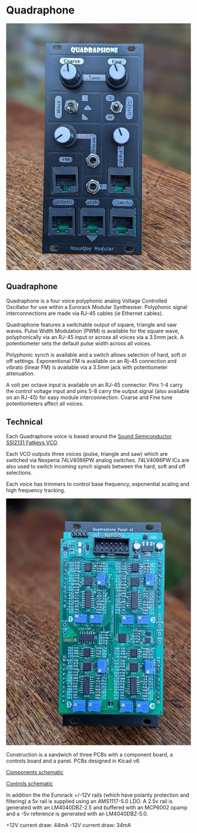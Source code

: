 # Quadraphone
![Image](https://raw.githubusercontent.com/dchwebb/Quadraphone/master/Graphics/Quadraphone.jpg "icon")

Quadraphone
--------

Quadraphone is a four voice polyphonic analog Voltage Controlled Oscillator for use within a Eurorack Modular Synthesiser. Polyphonic signal interconnections are made via RJ-45 cables (ie Ethernet cables).

Quadraphone features a switchable output of square, triangle and saw waves. Pulse Width Modulation (PWM) is available for the square wave, polyphonically via an RJ-45 input or across all voices via a 3.5mm jack. A potentiometer sets the default pulse width across all voices.

Polyphonic synch is available and a switch allows selection of hard, soft or off settings. Exponentional FM is available on an Rj-45 connection and vibrato (linear FM) is available via a 3.5mm jack with potentiometer attenuation.

A volt per octave input is available on an RJ-45 connector. Pins 1-4 carry the control voltage input and pins 5-8 carry the output signal (also available on an RJ-45) for easy module interconnection. Coarse and Fine tune potentiometers affect all voices.

Technical
---------

Each Quadraphone voice is based around the [Sound Semiconductor SSI2131 Fatkeys VCO](https://www.soundsemiconductor.com/).

Each VCO outputs three voices (pulse, triangle and saw) which are switched via Nexperia 74LV4066PW analog switches. 74LV4066PW ICs are also used to switch incoming synch signals between the hard, soft and off selections.

Each voice has trimmers to control base frequency, exponential scaling and high frequency tracking.

![Image](https://raw.githubusercontent.com/dchwebb/Quadraphone/master/Graphics/Quadraphone_Components.jpg "icon")

Construction is a sandwich of three PCBs with a component board, a controls board and a panel. PCBs designed in Kicad v6.

[Components schematic](https://raw.githubusercontent.com/dchwebb/Quadraphone/master/Quadraphone_Components.pdf)

[Controls schematic](https://raw.githubusercontent.com/dchwebb/Quadraphone/master/Quadraphone_Controls.pdf)

In addition the the Eurorack +/-12V rails (which have polarity protection and filtering) a 5v rail is supplied using an AMS1117-5.0 LDO. A 2.5v rail is generated with an LM4040DBZ-2.5 and buffered with an MCP6002 opamp and a -5v reference is generated with an LM4040DBZ-5.0.

+12V current draw: 44mA
-12V current draw: 34mA

